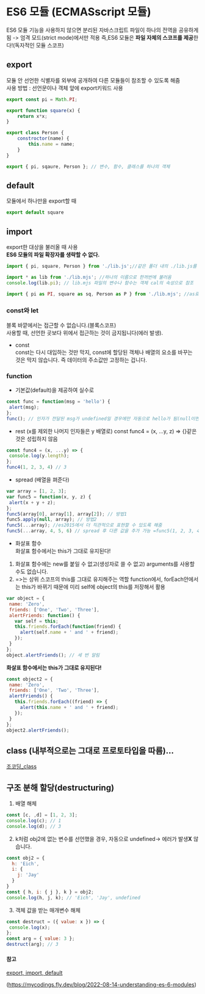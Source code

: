 # ES6 모듈 (ECMASscript 모듈)

ES6 모듈 기능을 사용하지 않으면 분리된 자바스크립트 파일이 하나의 전역을 공유하게 됨 -> 엄격 모드(strict mode)에서만 적용 즉,ES6 모듈은 **파일 자체의 스코프를 제공**한다!(독자적인 모듈 스코프)  

## export  
모듈 안 선언한 식별자를 외부에 공개하여 다른 모듈들이 참조할 수 있도록 해줌  
사용 방법 : 선언문이나 객체 앞에 export키워드 사용  
```Javascript
export const pi = Math.PI;

export function square(x) {
	return x*x;
}

export class Person {
	constroctor(name) {
    	this.name = name;
    }
}

export { pi, sqaure, Person }; // 변수, 함수, 클래스를 하나의 객체
```

## default  
모듈에서 하나만을 export할 때
```Javascript
export default square
```

## import
export한 대상을 불러올 때 사용  
**ES6 모듈의 파일 확장자를 생략할 수 없다.**
```Javascript
import { pi, square, Person } from './lib.js';//같은 폴더 내의 ./lib.js를 불러옴  

import * as lib from './lib.mjs'; //하나의 이름으로 한꺼번에 불러옴  
console.log(lib.pi); // lib.mjs 파일의 변수나 함수는 객체 cal의 속성으로 참조

import { pi as PI, square as sq, Person as P } from './lib.mjs'; //as로 별명 지정
```
### const와 let
블록 바깥에서는 접근할 수 없습니다.(블록스코프)  
사용할 때, 선언한 곳보다 위에서 접근하는 것이 금지됩니다(에러 발생).
- const  
const는 다시 대입하는 것만 막지, const에 할당된 객체나 배열의 요소를 바꾸는 것은 막지 않습니다. 즉 데이터의 주소값만 고정하는 겁니다.

### function 
- 기본값(default)을 제공하여 실수로 
 ```Javascript
const func = function(msg = 'hello') {
  alert(msg);
};
func(); // 인자가 전달된 msg가 undefined일 경우에만 자동으로 hello가 됨(null이면 그대로 처리)
```

- rest (x를 제외한 나머지 인자들은 y 배열로)
const func4 = (x, ...y, z) => {}같은 것은 성립하지 않음
 ```Javascript
const func4 = (x, ...y) => {
  console.log(y.length);
};
func4(1, 2, 3, 4) // 3
```

- spread (배열을 펴준다)  
 ```Javascript
var array = [1, 2, 3];
var func5 = function(x, y, z) {
  alert(x + y + z);
};
func5(array[0], array[1], array[2]); // 방법1
func5.apply(null, array); // 방법2
func5(...array); //es2015에서 더 직관적으로 표현할 수 있도록 해줌
func5(...array, 4, 5, 6) // spread 후 다른 값을 추가 가능 =func5(1, 2, 3, 4, 5, 6)
```
- 화살표 함수  
화살표 함수에서는 this가 그대로 유지된다! 
1. 화살표 함수에는 new를 붙일 수 없고(생성자로 쓸 수 없고) arguments를 사용할 수도 없습니다.
2. =>는 상위 스코프의 this를 그대로 유지해주는 역할
function에서, forEach안에서는 this가 바뀌기 때문에 미리 self에 object의 this를 저장해서 활용  
 ```Javascript
var object = {
  name: 'Zero',
  friends: ['One', 'Two', 'Three'],
  alertFriends: function() {
    var self = this;
    this.friends.forEach(function(friend) {
      alert(self.name + ' and ' + friend);
    });
  }
};
object.alertFriends(); // 세 번 알림
```
**화살표 함수에서는 this가 그대로 유지된다!**
 ```Javascript
const object2 = {
  name: 'Zero',
  friends: ['One', 'Two', 'Three'],
  alertFriends() {     
    this.friends.forEach((friend) => {
      alert(this.name + ' and ' + friend);
    });
  }
};
object2.alertFriends();
```

## class (내부적으로는 그대로 프로토타입을 따름)... 
[조코딩_class](https://www.zerocho.com/category/ECMAScript/post/5759cd68b15f881700c32592)  

## 구조 분해 할당(destructuring)  
1. 배열 해체
```Javascript
const [c, ,d] = [1, 2, 3];
console.log(c); // 1
console.log(d); // 3
```
2. k처럼 obj2에 없는 변수를 선언했을 경우, 자동으로 undefined-> 에러가 발생**X** 않습니다.
```Javascript
const obj2 = {
  h: 'Eich',
  i: {
    j: 'Jay'
  }
}
const { h, i: { j }, k } = obj2;
console.log(h, j, k); // 'Eich', 'Jay', undefined
```
3. 객체 값을 받는 매개변수 해체  

```Javascript
const destruct = ({ value: x }) => {
 console.log(x);
};
const arg = { value: 3 };
destruct(arg); // 3
```


#### 참고  
[export, import, default](https://velog.io/@klloo/JavaScript-ES6-%EC%9E%90%EB%B0%94%EC%8A%A4%ED%81%AC%EB%A6%BD%ED%8A%B8-%EB%AA%A8%EB%93%88)

(https://mycodings.fly.dev/blog/2022-08-14-understanding-es-6-modules)